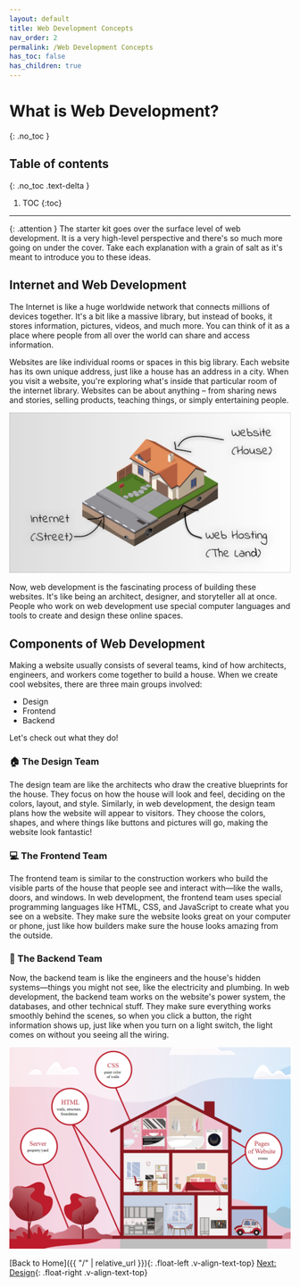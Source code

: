 ```yaml
---
layout: default
title: Web Development Concepts
nav_order: 2
permalink: /Web Development Concepts
has_toc: false
has_children: true
---
```

# What is Web Development?
{: .no_toc }

## Table of contents
{: .no_toc .text-delta }

1. TOC
{:toc}

---

{: .attention }
The starter kit goes over the surface level of web development. It is a very high-level perspective and there's so much more going on under the cover. Take each explanation with a grain of salt as it's meant to introduce you to these ideas.


## Internet and Web Development
The Internet is like a huge worldwide network that connects millions of devices together. It's a bit like a massive library, but instead of books, it stores information, pictures, videos, and much more. You can think of it as a place where people from all over the world can share and access information.

Websites are like individual rooms or spaces in this big library. Each website has its own unique address, just like a house has an address in a city. When you visit a website, you're exploring what's inside that particular room of the internet library. Websites can be about anything – from sharing news and stories, selling products, teaching things, or simply entertaining people.

![Website and Internet Analogy](../source/assets/images/internet_website_analogy.jpg)

Now, web development is the fascinating process of building these websites. It's like being an architect, designer, and storyteller all at once. People who work on web development use special computer languages and tools to create and design these online spaces.

## Components of Web Development
Making a website usually consists of several teams, kind of how architects, engineers, and workers come together to build a house. When we create cool websites, there are three main groups involved:
- Design
- Frontend
- Backend

Let's check out what they do!

### 🏠 The Design Team
The design team are like the architects who draw the creative blueprints for the house. They focus on how the house will look and feel, deciding on the colors, layout, and style. Similarly, in web development, the design team plans how the website will appear to visitors. They choose the colors, shapes, and where things like buttons and pictures will go, making the website look fantastic!

### 💻 The Frontend Team
The frontend team is similar to the construction workers who build the visible parts of the house that people see and interact with—like the walls, doors, and windows. In web development, the frontend team uses special programming languages like HTML, CSS, and JavaScript to create what you see on a website. They make sure the website looks great on your computer or phone, just like how builders make sure the house looks amazing from the outside.

### 🔧 The Backend Team
Now, the backend team is like the engineers and the house's hidden systems—things you might not see, like the electricity and plumbing. In web development, the backend team works on the website's power system, the databases, and other technical stuff. They make sure everything works smoothly behind the scenes, so when you click a button, the right information shows up, just like when you turn on a light switch, the light comes on without you seeing all the wiring.

![Website and House with Tech](../source/assets/images/website_house_tech_analogy.png)

[Back to Home]({{ "/" | relative_url }}){: .float-left .v-align-text-top}
[Next: Design](Design){: .float-right .v-align-text-top}

